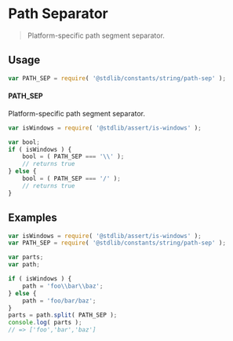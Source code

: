 # Path Separator

> Platform-specific path segment separator.

<section class="usage">

## Usage

```javascript
var PATH_SEP = require( '@stdlib/constants/string/path-sep' );
```

#### PATH_SEP

Platform-specific path segment separator.

```javascript
var isWindows = require( '@stdlib/assert/is-windows' );

var bool;
if ( isWindows ) {
    bool = ( PATH_SEP === '\\' );
    // returns true
} else {
    bool = ( PATH_SEP === '/' );
    // returns true
}
```

</section>

<!-- /.usage -->

<section class="examples">

## Examples

```javascript
var isWindows = require( '@stdlib/assert/is-windows' );
var PATH_SEP = require( '@stdlib/constants/string/path-sep' );

var parts;
var path;

if ( isWindows ) {
    path = 'foo\\bar\\baz';
} else {
    path = 'foo/bar/baz';
}
parts = path.split( PATH_SEP );
console.log( parts );
// => ['foo','bar','baz']
```

</section>

<!-- /.examples -->

<section class="links">

</section>

<!-- /.links -->
